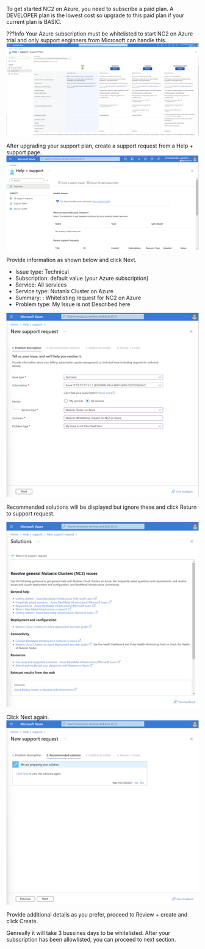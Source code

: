 To get started NC2 on Azure, you need to subscribe a paid plan. A DEVELOPER plan is the lowest cost so upgrade to this paid plan if your current plan is BASIC.

???Info
     Your Azure subscription must be whitelisted to start NC2 on Azure trial and only support enginners from Microsoft can handle this.
![](images/image.png)

After upgrading your support plan, create a support request from a Help + support page. 
![](images/image1.png)

Provide information as shown below and click Next.
- Issue type: Technical
- Subscription: default value (your Azure subscription)
- Service: All services
- Service type: Nutanix Cluster on Azure
- Summary: <your company name>: Whitelisting request for NC2 on Azure
- Problem type: My Issue is not Described here

![](images/image2.png)

Recommended solutions will be displayed but ignore these and click Return to support request.

![](images/image3.png)

Click Next again.
![](images/image4.png)

Provide additional details as you prefer, proceed to Review + create and click Create.

Genreally it will take 3 bussines days to be whitelisted. 
After your subscription has been allowlisted, you can proceed to next section.
